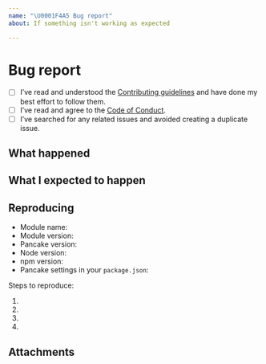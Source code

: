 ```yaml
---
name: "\U0001F4A5 Bug report"
about: If something isn't working as expected

---
```


# Bug report

- [ ] I’ve read and understood the [Contributing guidelines](https://github.com/govau/designsystem/blob/master/CONTRIBUTING.md) and have done my best effort to follow them.
- [ ] I’ve read and agree to the [Code of Conduct](https://github.com/govau/designsystem/blob/master/CODE_OF_CONDUCT.md).
- [ ] I’ve searched for any related issues and avoided creating a duplicate issue.

## What happened

<!--
	What happened that makes you think this is a bug or missing feature?
-->

## What I expected to happen

<!--
	What did you expect to happen. You can skip this section if this is a feature request.
-->


## Reproducing

- Module name:
- Module version:
- Pancake version:
- Node version:
- npm version:
- Pancake settings in your `package.json`:

Steps to reproduce:

1.
2.
3.
4.


## Attachments

<!--
	Screenshots, logs, repo link, CodePen etc
-->
